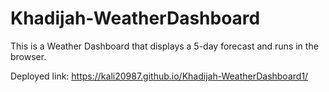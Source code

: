 # Khadijah-WeatherDashboard
This is a Weather Dashboard that displays a 5-day forecast and runs in the browser.



Deployed link: https://kali20987.github.io/Khadijah-WeatherDashboard1/ 